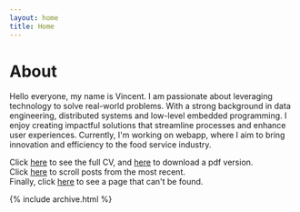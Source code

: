 ```yaml
---
layout: home
title: Home
---
```


# About

Hello everyone, my name is Vincent.
I am passionate about leveraging technology to solve real-world problems.
With a strong background in data engineering, distributed systems and low-level embedded programming.
I enjoy creating impactful solutions that streamline processes and enhance user experiences.
Currently, I'm working on webapp, where I aim to bring innovation and efficiency to the food service industry.

Click [here](cv) to see the full CV, and [here](assets/files/cv.pdf) to download a pdf version.\
Click [here](posts) to scroll posts from the most recent.\
Finally, click [here](404) to see a page that can't be found.

{% include archive.html %}
